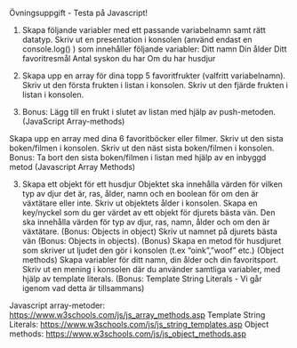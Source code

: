 Övningsuppgift - Testa på Javascript!

1. Skapa följande variabler med ett passande variabelnamn samt rätt datatyp. Skriv ut en presentation i konsolen (använd endast en console.log() ) som innehåller följande variabler:
Ditt namn
Din ålder
Ditt favoritresmål
Antal syskon du har
Om du har husdjur



2. Skapa upp en array för dina topp 5 favoritfrukter (valfritt variabelnamn).
Skriv ut den första frukten i listan i konsolen.
Skriv ut den fjärde frukten i listan i konsolen.
3. Bonus: Lägg till en frukt i slutet av listan med hjälp av push-metoden. (JavaScript Array-methods)

Skapa upp en array med dina 6 favoritböcker eller filmer.
Skriv ut den sista boken/filmen i konsolen.
Skriv ut den näst sista boken/filmen i konsolen.
Bonus: Ta bort den sista boken/filmen i listan med hjälp av en inbyggd metod (Javascript Array Methods)

3.  Skapa ett objekt för ett husdjur
Objektet ska innehålla värden för vilken typ av djur det är, ras, ålder, namn och en boolean för om den är växtätare eller inte.
Skriv ut objektets ålder i konsolen.
Skapa en key/nyckel som du ger värdet av ett objekt för djurets bästa vän. Den ska innehålla värden för typ av djur, ras, namn, ålder och om den är växtätare. (Bonus: Objects in object)
Skriv ut namnet på djurets bästa vän (Bonus: Objects in objects).
(Bonus) Skapa en metod för husdjuret som skriver ut ljudet den gör i konsolen (t.ex “oink”,”woof” etc.) (Object methods)
Skapa variabler för ditt namn, din ålder och din favoritsport. Skriv ut en mening i konsolen där du använder samtliga variabler, med hjälp av template literals. (Bonus: Template String Literals - Vi går igenom vad detta är tillsammans)

Javascript array-metoder: https://www.w3schools.com/js/js_array_methods.asp
Template String Literals: https://www.w3schools.com/js/js_string_templates.asp
Object methods: https://www.w3schools.com/js/js_object_methods.asp


